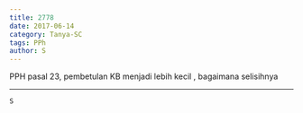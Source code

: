 ```yaml
---
title: 2778
date: 2017-06-14
category: Tanya-SC
tags: PPh
author: S
---
```


PPH pasal 23, pembetulan KB menjadi lebih kecil , bagaimana selisihnya

---



`S`
